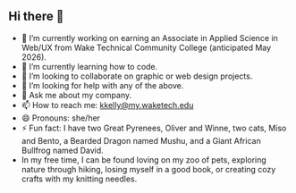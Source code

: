 ## Hi there 👋

- 🔭 I’m currently working on earning an Associate in Applied Science in Web/UX from Wake Technical Community College (anticipated May 2026).
- 🌱 I’m currently learning how to code.
- 👯 I’m looking to collaborate on graphic or web design projects.
- 🤔 I’m looking for help with any of the above.
- 💬 Ask me about my company.
- 📫 How to reach me: kkelly@my.waketech.edu
- 😄 Pronouns: she/her
- ⚡ Fun fact: I have two Great Pyrenees, Oliver and Winne, two cats, Miso and Bento, a Bearded Dragon named Mushu, and a Giant African Bullfrog named David.
- In my free time, I can be found loving on my zoo of pets, exploring nature through hiking, losing myself in a good book, or creating cozy crafts with my knitting needles.
